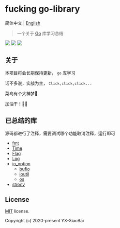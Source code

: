 # fucking go-library

简体中文 | [English](./README.md)

> 一个关于 [Go](https://golang.org/pkg/) 库学习总结

<a href="https://github.com/YX-XiaoBai"><img src="https://img.shields.io/badge/-YX%20XiaoBai-3423A6?style=flat-square&logo=GitHub&logoColor=white"/></a>
<a href="https://blog.csdn.net/weixin_44425934"><img src="https://img.shields.io/badge/CSDN--China-YX%20XiaoBai-D14836?style=flat-square&logo=Blogger&logoColor=#FF5722"/></a>
<a href="https://www.instagram.com/lwins_dean/"><img src="https://img.shields.io/badge/-@lwins_dean-E4405F?style=flat-square&logo=Instagram&logoColor=white"/></a>

## 关于

本项目将会长期保持更新， `go` 库学习

话不多说，实战为主， `Click,click,click...`

菜鸟有个大神梦💫

加油干！💪💪

## 已总结的库

源码都进行了注释，需要调试哪个功能取消注释，运行即可

- [fmt](./fmt/fmt.md)
- [Time](./time/time.md)
- [Flag](./flag/flag.md)
- [Log](./log/log.md)
- [io_option](io_option/)
    - [bufio](io_option/bufio/bufio.md)
    - [ioutil](io_option/ioutil/ioutil_.md)
    - [os](io_option/os/os.md)
- [stronv](strconv/strconv.md)

## License

[MIT](https://github.com/YX-XiaoBai/fucking-py-library) license.

Copyright (c) 2020-present YX-XiaoBai
